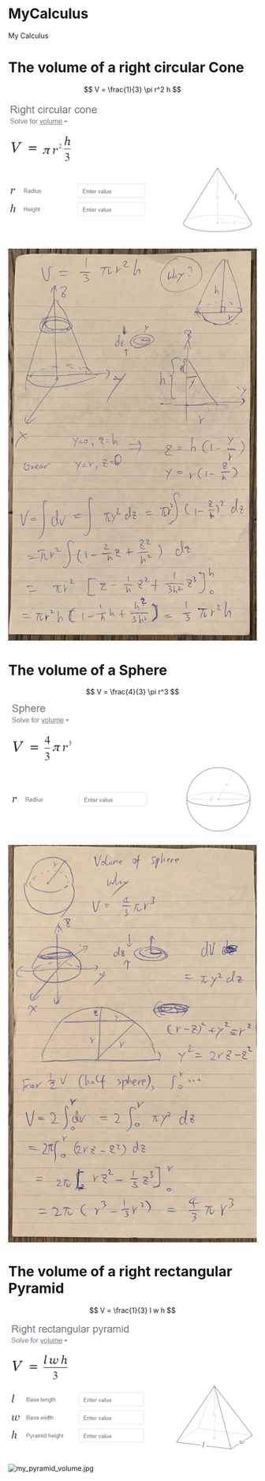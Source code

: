 # MyCalculus

My Calculus

# The volume of a right circular Cone

$$
V = \frac{1}{3} \pi r^2 h
$$

![cone_volume.png](images/cone_volume.png)

![my_cone_volume.jpg](images/my_cone_volume.jpg)

# The volume of a Sphere

$$
V = \frac{4}{3} \pi r^3
$$

![sphere_volume.png](images/sphere_volume.png)

![my_sphere_volume.jpg](images/my_sphere_volume.jpg)

# The volume of a right rectangular Pyramid

$$
V = \frac{1}{3} l w h
$$

![pyramid_volume.png](images/pyramid_volume.png)

![my_pyramid_volume.jpg](images/my_pyramid_volume.jpg)
